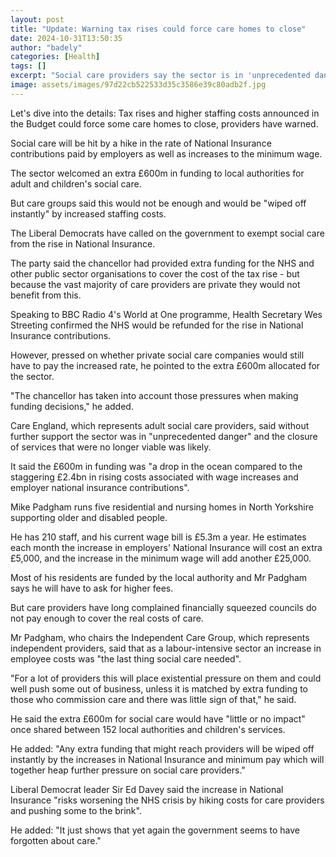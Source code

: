 ```yaml
---
layout: post
title: "Update: Warning tax rises could force care homes to close"
date: 2024-10-31T13:50:35
author: "badely"
categories: [Health]
tags: []
excerpt: "Social care providers say the sector is in 'unprecedented danger' without more funding."
image: assets/images/97d22cb522533d35c3586e39c80adb2f.jpg
---
```


Let's dive into the details: Tax rises and higher staffing costs announced in the Budget could force some care homes to close, providers have warned. 

Social care will be hit by a hike in the rate of National Insurance contributions paid by employers as well as increases to the minimum wage. 

The sector welcomed an extra £600m in funding to local authorities for adult and children's social care. 

But care groups said this would not be enough and would be "wiped off instantly" by increased staffing costs. 

The Liberal Democrats have called on the government to exempt social care from the rise in National Insurance. 

The party said the chancellor had provided extra funding for the NHS and other public sector organisations to cover the cost of the tax rise - but because the vast majority of care providers are private they would not benefit from this.

Speaking to BBC Radio 4's World at One programme, Health Secretary Wes Streeting confirmed the NHS would be refunded for the rise in National Insurance contributions. 

However, pressed on whether private social care companies would still have to pay the increased rate, he pointed to the extra £600m allocated for the sector. 

"The chancellor has taken into account those pressures when making funding decisions," he added. 

Care England, which represents adult social care providers, said without further support the sector was in "unprecedented danger" and the closure of services that were no longer viable was likely. 

It said the £600m in funding was "a drop in the ocean compared to the staggering £2.4bn in rising costs associated with wage increases and employer national insurance contributions". 

Mike Padgham runs five residential and nursing homes in North Yorkshire supporting older and disabled people.

He has 210 staff, and his current wage bill is £5.3m a year. He estimates each month the increase in employers' National Insurance will cost an extra £5,000, and the increase in the minimum wage will add another £25,000.

Most of his residents are funded by the local authority and Mr Padgham says he will have to ask for higher fees.

But care providers have long complained financially squeezed councils do not pay enough to cover the real costs of care.

Mr Padgham, who chairs the Independent Care Group, which represents independent providers, said that as a labour-intensive sector an increase in employee costs was "the last thing social care needed". 

"For a lot of providers this will place existential pressure on them and could well push some out of business, unless it is matched by extra funding to those who commission care and there was little sign of that," he said.

He said the extra £600m for social care would have "little or no impact" once shared between 152 local authorities and children's services. 

He added: "Any extra funding that might reach providers will be wiped off instantly by the increases in National Insurance and minimum pay which will together heap further pressure on social care providers."

Liberal Democrat leader Sir Ed Davey said the increase in National Insurance "risks worsening the NHS crisis by hiking costs for care providers and pushing some to the brink". 

He added: "It just shows that yet again the government seems to have forgotten about care."

